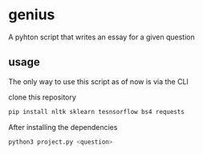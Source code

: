 # genius

A pyhton script that writes an essay for a given question

## usage
The only way to use this script as of now is via the CLI

clone this repository

```sh 
pip install nltk sklearn tesnsorflow bs4 requests
```

After installing the dependencies

```sh
python3 project.py <question>
```
